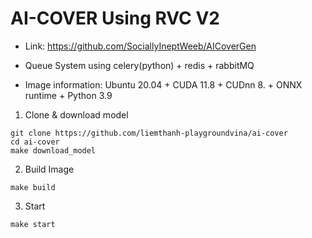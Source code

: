 # AI-COVER Using RVC V2
- Link: https://github.com/SociallyIneptWeeb/AICoverGen

- Queue System using celery(python) + redis + rabbitMQ
- Image information: Ubuntu 20.04 + CUDA 11.8 + CUDnn 8. + ONNX runtime + Python 3.9

1. Clone & download model
```# command
git clone https://github.com/liemthanh-playgroundvina/ai-cover
cd ai-cover
make download_model
```

2. Build Image
```# command
make build
```
3. Start
```# command
make start
```